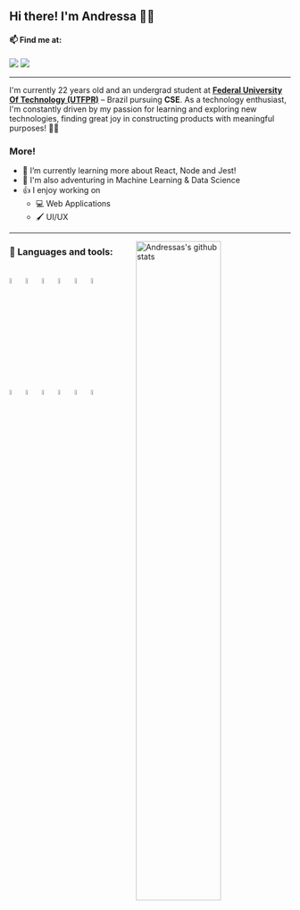 ## Hi there! I'm Andressa 👩‍💻

#### 📫 Find me at:
<div>
  <a href="mailto:andressafgdias@gmail.com" target="_blank" ><img src="https://img.shields.io/badge/Gmail-D14836?style=for-the-badge&logo=gmail&logoColor=white"></a>
  <a href="https://www.linkedin.com/in/andressa-gobbo-9264a61a9/" target="_blank" ><img src="https://img.shields.io/badge/LinkedIn-0077B5?style=for-the-badge&logo=linkedin&logoColor=white"></a>
</div>
<hr>
<p>
  I'm currently 22 years old and an undergrad student at <strong><a href="http://www.utfpr.edu.br/">Federal University Of Technology (UTFPR)</a></strong> – Brazil pursuing <strong>CSE</strong>. As a technology enthusiast, I'm constantly driven by my passion for learning and exploring new technologies, finding great joy in constructing products with meaningful purposes! 💙🚀
</p>

### More!
- 🌱 I’m currently learning more about React, Node and Jest!
- 🧗 I'm also adventuring in Machine Learning & Data Science
- 👍 I enjoy working on
  - 💻 Web Applications
  - 🖌️ UI/UX

<hr>

<p>
  <a href="https://github.com/andressafgd/handle-path-oz">
    <img width="55%" align="right" alt="Andressas's github stats" src="https://github-readme-stats.vercel.app/api?username=andressafgd&count_private=true&show_icons=true&theme=radical" />
  </a>

  ### 🧰 Languages and tools: 
  <br/>
  <code><img width="5%" src="https://cdn.jsdelivr.net/gh/devicons/devicon/icons/css3/css3-original.svg"></code>
  <code><img width="5%" src="https://cdn.jsdelivr.net/gh/devicons/devicon/icons/html5/html5-original.svg"></code>
  <code><img width="5%" src="https://cdn.jsdelivr.net/gh/devicons/devicon/icons/javascript/javascript-original.svg"></code>
  <code><img width="5%" src="https://cdn.jsdelivr.net/gh/devicons/devicon/icons/typescript/typescript-original.svg"></code>
  <code><img width="5%" src="https://cdn.jsdelivr.net/gh/devicons/devicon/icons/jest/jest-plain.svg"></code>
  <code><img width="5%" src="https://cdn.jsdelivr.net/gh/devicons/devicon/icons/react/react-original.svg"></code>
  <br />
  <code><img width="5%" src="https://cdn.jsdelivr.net/gh/devicons/devicon/icons/mysql/mysql-original.svg"></code>
  <code><img width="5%" src="https://cdn.jsdelivr.net/gh/devicons/devicon/icons/nodejs/nodejs-original.svg"></code>
  <code><img width="5%" src="https://cdn.jsdelivr.net/gh/devicons/devicon/icons/sequelize/sequelize-original.svg"></code>
  <code><img width="5%" src="https://cdn.jsdelivr.net/gh/devicons/devicon/icons/python/python-original.svg"></code>
  <code><img width="5%" src="https://cdn.jsdelivr.net/gh/devicons/devicon/icons/photoshop/photoshop-plain.svg"></code>
  <code><img width="5%" src="https://cdn.jsdelivr.net/gh/devicons/devicon/icons/illustrator/illustrator-plain.svg"></code>
</p>



